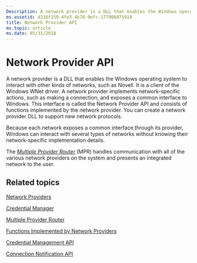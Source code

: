```yaml
---
Description: A network provider is a DLL that enables the Windows operating system to interact with other kinds of networks, such as Novell. It is a client of the Windows WNet driver.
ms.assetid: d316f159-4fe3-4b78-9efc-177906875918
title: Network Provider API
ms.topic: article
ms.date: 05/31/2018
---
```


# Network Provider API

A network provider is a DLL that enables the Windows operating system to interact with other kinds of networks, such as Novell. It is a client of the Windows WNet driver. A network provider implements network-specific actions, such as making a connection, and exposes a common interface to Windows. This interface is called the Network Provider API and consists of functions implemented by the network provider. You can create a network provider DLL to support new network protocols.

Because each network exposes a common interface through its provider, Windows can interact with several types of networks without knowing their network-specific implementation details.

The [*Multiple Provider Router*](../secgloss/m-gly.md) (MPR) handles communication with all of the various network providers on the system and presents an integrated network to the user.

## Related topics

<dl> <dt>

[Network Providers](network-providers.md)
</dt> <dt>

[Credential Manager](credential-manager.md)
</dt> <dt>

[Multiple Provider Router](multiple-provider-router.md)
</dt> <dt>

[Functions Implemented by Network Providers](functions-implemented-by-network-providers.md)
</dt> <dt>

[Credential Management API](credential-management-api.md)
</dt> <dt>

[Connection Notification API](connection-notification-api.md)
</dt> </dl>

 

 
